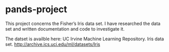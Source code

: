# pands-project

This project concerns the Fisher’s Iris data set. I have researched the data set
and written documentation and code to investigate it. 

The datset is availble here:
UC Irvine Machine Learning Repository. Iris data set.
http://archive.ics.uci.edu/ml/datasets/Iris
